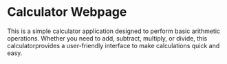 # Calculator Webpage
This is a simple calculator application designed to perform basic arithmetic operations. Whether you need to add, subtract, multiply, or divide, this calculatorprovides a user-friendly interface to make calculations quick and easy.
